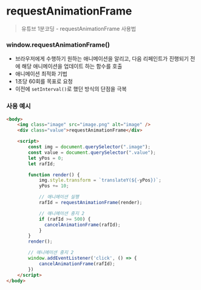 # requestAnimationFrame

> 유튜브 1분코딩 - requestAnimationFrame 사용법

### window.requestAnimationFrame()
- 브라우저에게 수행하기 원하는 애니메이션을 알리고, 다음 리페인트가 진행되기 전에 해당 애니메이션을 업데이트 하는 함수를 호출
- 애니메이션 최적화 기법
- 1초당 60회를 목표로 요청
- 이전에 `setInterval()`로 했던 방식의 단점을 극복

### 사용 예시

```html
<body>
    <img class="image" src="image.png" alt="image" />
    <div class="value">requestAnimationFrame</div>

    <script>
        const img = document.querySelector(".image");
        const value = document.querySelector(".value");
        let yPos = 0;
        let rafId;

        function render() {
            img.style.transform = `translateY(${-yPos})`;
            yPos += 10;

            // 애니메이션 실행
            rafId = requestAnimationFrame(render);

            // 애니메이션 중지 2
            if (rafId >= 500) {
              cancelAnimationFrame(rafId);  
            }
        }
        render();

        // 애니메이션 중지 2
        window.addEventListener('click', () => {
            cancelAnimationFrame(rafId);
        })
    </script>
</body>
```